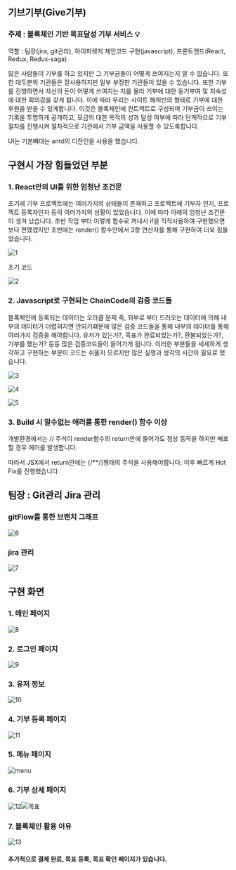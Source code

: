

## 기브기부(Give기부)

### 주제 : 블록체인 기반 목표달성 기부 서비스 💡

역할 : 팀장(jira, git관리), 하이퍼렛저 체인코드 구현(javascript), 프론트엔드(React, Redux, Redux-saga)

많은 사람들이 기부를 하고 있지만 그 기부금들이 어떻게 쓰여지는지 알 수 없습니다. 또한 대두분의 기관들은 잘사용하지만 일부 부정한 기관들이 있을 수 있습니다. 또한 기부를 진행하면서 자신의 돈이 어떻게 쓰여지는 지를 몰라 기부에 대한 동기부여 및 지속성에 대한 회의감을 갖게 됩니다. 이에 따라 우리는 사이트 해피빈의 형태로 기부에 대한 후원을 받을 수 있게합니다.  이것은 블록체인에 컨트랙트로 구성되며 기부금이 쓰이는 기록을 투명하게 공개하고, 모금의 대한 목적의 성과 달성 여부에 따라 단계적으로 기부 절차를 진행시켜 절차적으로 기관에서 기부 금액을 사용할 수 있도록합니다.

UI는 기본뼈대는 antd의 디잔인을 사용을 했습니다. 

## 구현시 가장 힘들었던 부분

### 1. React안의  UI를 위한 엄청난 조건문

초기에 기부 프로젝트에는 여러가지의 상태들이 존재하고 프로젝트에 기부자 인지, 프로젝트 등록자인지 등의 여러가지의 상황이 있었습니다. 이에 따라 아래의 엄청난 조건문이 생겨 났습니다. 초반 작업 부터 이렇게 함수로 꺼내서 if을 직적사용하여 구현했으면 보다 편했겠지만 초반에는 render() 함수안에서 3항 연산자를 통해 구현하여 더욱 힘들었습니다.

![1](images/1.png)

초기 코드

![2](images/2.png)



### 2. Javascript로 구현되는 ChainCode의 검증 코드들

블록체인에 등록되는 데이터는 오라클 문제 즉, 외부로 부터 드러오는 데이터에 의해 내부의 데이터가 더렵혀지면 안되기떄문에 많은 검증 코드들을 통해 내부의 데이터를 통해 여러가지 검증을 해야합니다. 유저가 있는가?, 목표가 완료되었는가?, 환불되었는가?, 기부를 했는가? 등등 많은 검증코드들이 들어가게 됩니다. 이러한 부분들을 세세하게 생각하고 구현하는 부분이 코드는 쉬울지 모르지만 많은 실행과 생각의 시간이 필요로 했습니다.

![3](images/3.png)

![4](images/4.png)

![5](images/5.png)

### 3. Build 시 알수없는 애러를 통한 render() 함수 이상

개발환경에서는 // 주석이 render함수의 return안에 들어가도 정상 동작을 하지만 배포할 경우 에러를 발생합니다.

따라서 JSX에서 return안에는 {/**/}형태의 주석을 사용해야합니다. 이후 빠르게 Hot Fix를 진행했습니다.



## 팀장 : Git관리 Jira 관리

### gitFlow를 통한 브랜치 그래프

![6](images/6.png)

### jira 관리

![7](images/7.png)

## 구현 화면

### 1. 메인 페이지

![8](images/8.png)

### 2. 로그인 페이지

![9](images/9.png)

### 3. 유저 정보

![10](images/10.png)

### 4. 기부 등록 페이지

![11](images/11.png)

### 5. 메뉴 페이지

![manu](images/manu.png)

### 6. 기부 상세 페이지

![12](images/12.png)![목표](/Users/jeongdaeyun/Desktop/포트폴리오/PJT2/댓글.png)

### 7. 블록체인 활용 이유

![13](images/13.png)



#### 추가적으로 결제 완료, 목표 등록, 목표 확인 페이지가 있습니다.